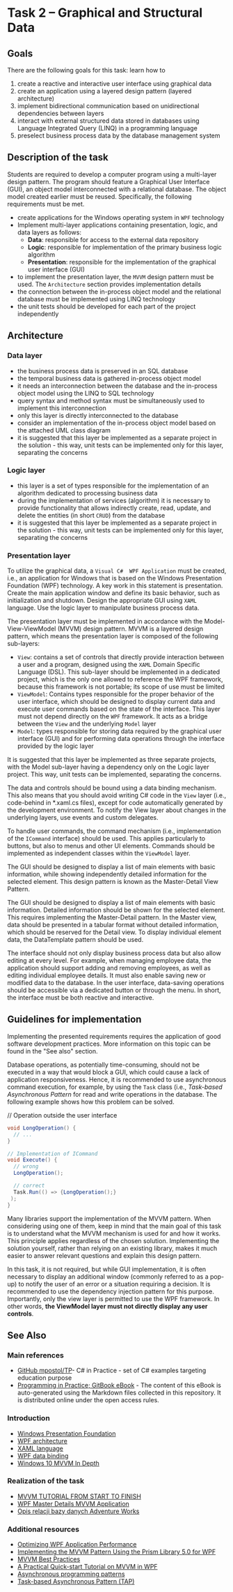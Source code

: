 # Task 2 – Graphical and Structural Data

## Goals

There are the following goals for this task: learn how to

1. create a reactive and interactive user interface using graphical data
2. create an application using a layered design pattern (layered architecture)
3. implement bidirectional communication based on unidirectional dependencies between layers
4. interact with external structured data stored in databases using Language Integrated Query (LINQ) in a programming language
5. preselect business process data by the database management system

## Description of the task

Students are required to develop a computer program using a multi-layer design pattern. The program should feature a Graphical User Interface (GUI), an object model interconnected with a relational database. The object model created earlier must be reused. Specifically, the following requirements must be met.

- create applications for the Windows operating system in `WPF` technology
- Implement multi-layer applications containing presentation, logic, and data layers as follows:
  - **Data**: responsible for access to the external data repository
  - **Logic**: responsible for implementation of the primary business logic algorithm
  - **Presentation**: responsible for the implementation of the graphical user interface (GUI)
- to implement the presentation layer, the `MVVM` design pattern must be used. The `Architecture` section provides implementation details
- the connection between the in-process object model and the relational database must be implemented using LINQ technology
- the unit tests should be developed for each part of the project independently

## Architecture

### Data layer

- the business process data is preserved in an SQL database
- the temporal business data is gathered in-process object model
- it needs an interconnection between the database and the in-process object model using the LINQ to SQL technology
- query syntax and method syntax must be simultaneously used to implement this interconnection
- only this layer is directly interconnected to the database
- consider an implementation of the in-process object model based on the attached UML class diagram
- it is suggested that this layer be implemented as a separate project in the solution - this way, unit tests can be implemented only for this layer, separating the concerns

### Logic layer

- this layer is a set of types responsible for the implementation of an algorithm dedicated to processing business data
- during the implementation of services (algorithm) it is necessary to provide functionality that allows indirectly create, read, update, and delete the entities (in short `CRUD`) from the database
- it is suggested that this layer be implemented as a separate project in the solution - this way, unit tests can be implemented only for this layer, separating the concerns

### Presentation layer

To utilize the graphical data, a `Visual C#  WPF Application` must be created, i.e., an application for Windows that is based on the Windows Presentation Foundation (WPF) technology. A key work in this statement is presentation. Create the main application window and define its basic behavior, such as initialization and shutdown. Design the appropriate GUI using `XAML` language. Use the logic layer to manipulate business process data.

The presentation layer must be implemented in accordance with the Model-View-ViewModel (MVVM) design pattern. MVVM is a layered design pattern, which means the presentation layer is composed of the following sub-layers:

- `View`: contains a set of controls that directly provide interaction between a user and a program, designed using the `XAML` Domain Specific Language (DSL). This sub-layer should be implemented in a dedicated project, which is the only one allowed to reference the WPF framework, because this framework is not portable; its scope of use must be limited
- `ViewModel`: Contains types responsible for the proper behavior of the user interface, which should be designed to display current data and execute user commands based on the state of the interface. This layer must not depend directly on the `WPF` framework. It acts as a bridge between the `View` and the underlying `Model` layer
- `Model`: types responsible for storing data required by the graphical user interface (GUI) and for performing data operations through the interface provided by the logic layer

It is suggested that this layer be implemented as three separate projects, with the Model sub-layer having a dependency only on the Logic layer project. This way, unit tests can be implemented, separating the concerns.

The data and controls should be bound using a data binding mechanism. This also means that you should avoid writing C# code in the `View` layer (i.e., code-behind in *.xaml.cs files), except for code automatically generated by the development environment. To notify the View layer about changes in the underlying layers, use events and custom delegates.

To handle user commands, the command mechanism (i.e., implementation of the `ICommand` interface) should be used. This applies particularly to buttons, but also to menus and other UI elements. Commands should be implemented as independent classes within the `ViewModel` layer.

The GUI should be designed to display a list of main elements with basic information, while showing independently detailed information for the selected element. This design pattern is known as the Master-Detail View Pattern.

The GUI should be designed to display a list of main elements with basic information. Detailed information should be shown for the selected element. This requires implementing the Master-Detail pattern. In the Master view, data should be presented in a tabular format without detailed information, which should be reserved for the Detail view. To display individual element data, the DataTemplate pattern should be used.

The interface should not only display business process data but also allow editing at every level. For example, when managing employee data, the application should support adding and removing employees, as well as editing individual employee details. It must also enable saving new or modified data to the database. In the user interface, data-saving operations should be accessible via a dedicated button or through the menu. In short, the interface must be both reactive and interactive.

## Guidelines for implementation

Implementing the presented requirements requires the application of good software development practices. More information on this topic can be found in the "See also" section.

Database operations, as potentially time-consuming, should not be executed in a way that would block a GUI, which could cause a lack of application responsiveness. Hence, it is recommended to use asynchronous command execution, for example, by using the `Task` class (i.e., *Task-based Asynchronous Pattern* for read and write operations in the database. The following example shows how this problem can be solved.

// Operation outside the user interface

``` C#
void LongOperation() {
  // ...
}
```

``` C#
// Implementation of ICommand
void Execute() {
  // wrong
  LongOperation();

  // correct
  Task.Run(() => {LongOperation();}
 );
}
```

Many libraries support the implementation of the MVVM pattern. When considering using one of them, keep in mind that the main goal of this task is to understand what the MVVM mechanism is used for and how it works. This principle applies regardless of the chosen solution. Implementing the solution yourself, rather than relying on an existing library, makes it much easier to answer relevant questions and explain this design pattern.

In this task, it is not required, but while GUI implementation, it is often necessary to display an additional window (commonly referred to as a pop-up) to notify the user of an error or a situation requiring a decision. It is recommended to use the dependency injection pattern for this purpose. Importantly, only the view layer is permitted to use the WPF framework. In other words, **the ViewModel layer must not directly display any user controls**.

## See Also

### Main references

- [GitHub mpostol/TP](https://github.com/mpostol/TP)- C# in Practice - set of C# examples targeting education purpose
- [Programming in Practice; GitBook eBook](https://mpostol.gitbook.io/pip/) - The content of this eBook is auto-generated using the Markdown files collected in this repository. It is distributed online under the open access rules.

### Introduction

- [Windows Presentation Foundation](http://msdn.microsoft.com/library/ms754130.aspx)
- [WPF architecture](http://msdn.microsoft.com/library/ms750441.aspx)
- [XAML language](http://msdn.microsoft.com/library/ms747122.aspx)
- [WPF data binding](http://msdn.microsoft.com/library/ms752347.aspx)
- [Windows 10 MVVM In Depth](https://channel9.msdn.com/events/DEVintersection/DEVintersection-2016/DEV12)

### Realization of the task

- [MVVM TUTORIAL FROM START TO FINISH](http://www.software-architects.com/devblog/2010/09/10/MVVM-Tutorial-from-Start-to-Finish)
- [WPF Master Details MVVM Application](http://www.codeproject.com/Articles/332615/WPF-Master-Details-MVVM-Application)
- [Opis relacji bazy danych Adventure Works](https://akela.mendelu.cz/~jprich/vyuka/db2/AdventureWorks2008_db_diagram.pdf)

### Additional resources

- [Optimizing WPF Application Performance](http://msdn.microsoft.com/library/aa970683.aspx)
- [Implementing the MVVM Pattern Using the Prism Library 5.0 for WPF](http://msdn.microsoft.com/library/gg405484.aspx)
- [MVVM Best Practices](https://channel9.msdn.com/Shows/Visual-Studio-Toolbox/MVVM-Best-Practices)
- [A Practical Quick-start Tutorial on MVVM in WPF](http://www.codeproject.com/Articles/81484/A-Practical-Quick-start-Tutorial-on-MVVM-in-WPF)
- [Asynchronous programming patterns](https://msdn.microsoft.com/library/jj152938.aspx)
- [Task-based Asynchronous Pattern (TAP)](https://msdn.microsoft.com/library/hh873175.aspx)
